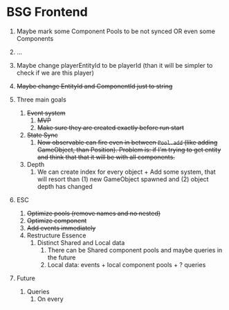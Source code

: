 # BSG Frontend

1. Maybe mark some Component Pools to be not synced OR even some Components
1. ...

1. Maybe change playerEntityId to be playerId (than it will be simpler to check if we are this player)
1. ~~Maybe change EntityId and ComponentId just to string~~
1. Three main goals
   1. ~~Event system~~
      1. ~~MVP~~
      1. ~~Make sure they are created exactly before run start~~
   1. ~~State Sync~~
      1. ~~Now observable can fire even in between `Pool.add` (like adding GameObject, than Position). Problem is: if I'm trying to get entity and think that that it will be with all components.~~
   1. Depth
      1. We can create index for every object + Add some system, that will resort than (1) new GameObject spawned
         and (2) object depth has changed
1. ESC
   1. ~~Optimize pools (remove names and no nested)~~
   1. ~~Optimize component~~
   1. ~~Add events immediately~~
   1. Restructure Essence
      1. Distinct Shared and Local data
         1. There can be Shared component pools and maybe queries in the future
         1. Local data: events + local component pools + ? queries
1. Future
   1. Queries
      1. On every
